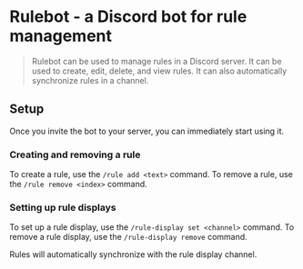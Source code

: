 # Rulebot - a Discord bot for rule management

> Rulebot can be used to manage rules in a Discord server. It can be used to create, edit, delete, and view rules. It can also automatically synchronize rules in a channel.

## Setup

Once you invite the bot to your server, you can immediately start using it.

### Creating and removing a rule

To create a rule, use the `/rule add <text>` command.
To remove a rule, use the `/rule remove <index>` command.

### Setting up rule displays

To set up a rule display, use the `/rule-display set <channel>` command.
To remove a rule display, use the `/rule-display remove` command.

Rules will automatically synchronize with the rule display channel.
